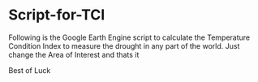# Script-for-TCI
Following is the Google Earth Engine script to calculate the Temperature Condition Index to measure the drought in any part of the world.
Just change the Area of Interest and thats it

Best of Luck
